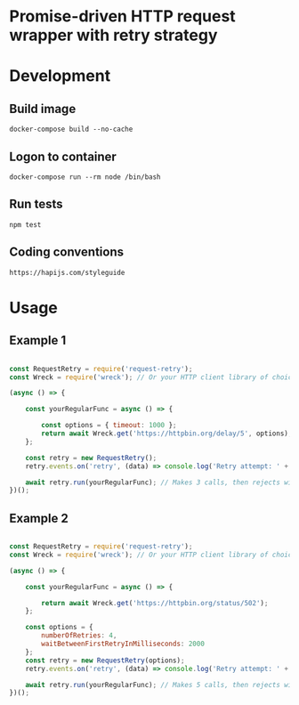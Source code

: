 Promise-driven HTTP request wrapper with retry strategy
==============================

Development
==============================

Build image
------------
    docker-compose build --no-cache

Logon to container
------------
    docker-compose run --rm node /bin/bash

Run tests
------------
    npm test

Coding conventions
------------
    https://hapijs.com/styleguide

Usage
==============================

Example 1
------------
```javascript

const RequestRetry = require('request-retry');
const Wreck = require('wreck'); // Or your HTTP client library of choice

(async () => {

    const yourRegularFunc = async () => {

        const options = { timeout: 1000 };
        return await Wreck.get('https://httpbin.org/delay/5', options);
    };

    const retry = new RequestRetry();
    retry.events.on('retry', (data) => console.log('Retry attempt: ' + data.attemptNumber));

    await retry.run(yourRegularFunc); // Makes 3 calls, then rejects with a timeout error
})();
```

Example 2
------------
```javascript

const RequestRetry = require('request-retry');
const Wreck = require('wreck'); // Or your HTTP client library of choice

(async () => {

    const yourRegularFunc = async () => {

        return await Wreck.get('https://httpbin.org/status/502');
    };

    const options = {
        numberOfRetries: 4,
        waitBetweenFirstRetryInMilliseconds: 2000
    };
    const retry = new RequestRetry(options);
    retry.events.on('retry', (data) => console.log('Retry attempt: ' + data.attemptNumber));

    await retry.run(yourRegularFunc); // Makes 5 calls, then rejects with a Bad Gateway error
})();
```
